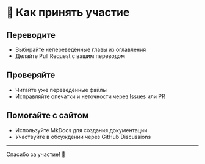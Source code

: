 # 🤝 Как принять участие

## Переводите
- Выбирайте непереведённые главы из оглавления
- Делайте Pull Request с вашим переводом

## Проверяйте
- Читайте уже переведённые файлы
- Исправляйте опечатки и неточности через Issues или PR

## Помогайте с сайтом
- Используйте MkDocs для создания документации
- Участвуйте в обсуждении через GitHub Discussions

---

Спасибо за участие! 🙌